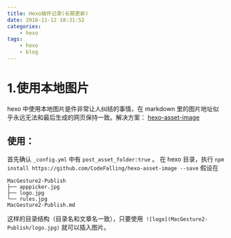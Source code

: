 ```yaml
---
title: Hexo插件记录(长期更新)
date: 2016-11-12 18:31:52
categories:
	- hexo
tags:
	- hexo
	- blog
---
```

# 1.使用**本地图片**
 hexo 中使用本地图片是件非常让人纠结的事情，在 markdown 里的图片地址似乎永远无法和最后生成的网页保持一致。解决方案：
[hexo-asset-image](https://github.com/CodeFalling/hexo-asset-image)
## 使用：
首先确认 `_config.yml` 中有 `post_asset_folder:true` 。
在 hexo 目录，执行
`npm install https://github.com/CodeFalling/hexo-asset-image --save`
假设在
```shell
MacGesture2-Publish
├── apppicker.jpg
├── logo.jpg
└── rules.jpg
MacGesture2-Publish.md
```
这样的目录结构（目录名和文章名一致），只要使用` ![logo](MacGesture2-Publish/logo.jpg)` 就可以插入图片。
<!--more-->